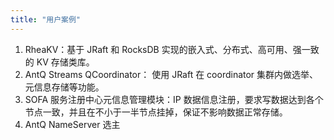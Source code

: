 ```yaml
---
title: "用户案例"
---
```


1. RheaKV：基于 JRaft 和 RocksDB 实现的嵌入式、分布式、高可用、强一致的 KV 存储类库。
2. AntQ Streams QCoordinator： 使用 JRaft 在 coordinator 集群内做选举、元信息存储等功能。
3. SOFA 服务注册中心元信息管理模块：IP 数据信息注册，要求写数据达到各个节点一致，并且在不小于一半节点挂掉，保证不影响数据正常存储。
4. AntQ NameServer 选主
